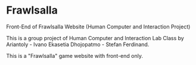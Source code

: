 # Frawlsalla
Front-End of Frawlsalla Website (Human Computer and Interaction Project)

This is a group project of Human Computer and Interaction Lab Class by Ariantoly - Ivano Ekasetia Dhojopatmo - Stefan Ferdinand.

This is a "Frawlsalla" game website with front-end only.
